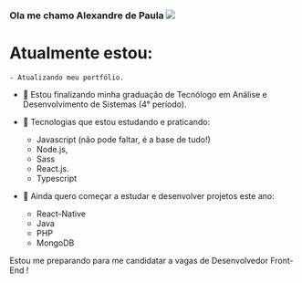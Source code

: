 ### Ola me chamo Alexandre de Paula <img src="https://img.icons8.com/arcade/32/000000/pizza.png"/>

<h1> Atualmente estou: </h1>

    - Atualizando meu portfólio.

- 🌱 Estou finalizando minha graduação de Tecnólogo em Análise e Desenvolvimento de Sistemas (4° período).

- 🌱 Tecnologias que estou estudando e praticando:
    - Javascript (não pode faltar, é a base de tudo!)
    - Node.js,
    - Sass
    - React.js.
    - Typescript
    
- 🌱 Ainda quero começar a estudar e desenvolver projetos este ano:
    - React-Native
    - Java
    - PHP
    - MongoDB

Estou me preparando para me candidatar a vagas de Desenvolvedor Front-End !
